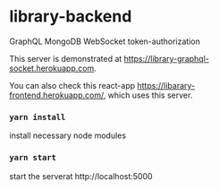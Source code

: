 # library-backend
GraphQL MongoDB WebSocket token-authorization

This server is demonstrated at https://library-graphql-socket.herokuapp.com.

You can also check this react-app https://libarary-frontend.herokuapp.com/, which uses this server.

### `yarn install`

install necessary node modules

### `yarn start`

start the serverat http://localhost:5000
